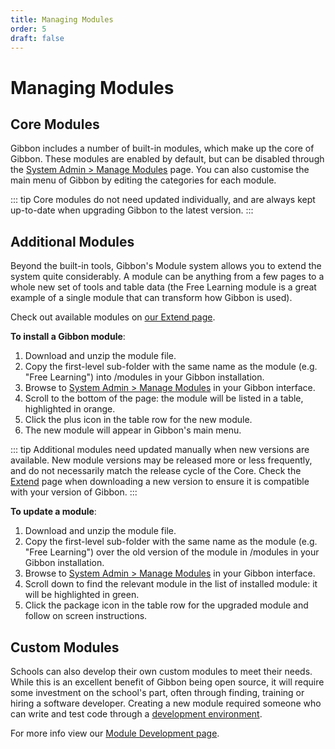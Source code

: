 ```yaml
---
title: Managing Modules
order: 5
draft: false
---
```

# Managing Modules

## Core Modules

Gibbon includes a number of built-in modules, which make up the core of Gibbon. These modules are enabled by default, but can be disabled through the <u>System Admin > Manage Modules</u> page. You can also customise the main menu of Gibbon by editing the categories for each module. 

::: tip
Core modules do not need updated individually, and are always kept up-to-date when upgrading Gibbon to the latest version.
:::
## Additional Modules

Beyond the built-in tools, Gibbon's Module system allows you to extend the system quite considerably. A module can be anything from a few pages to a whole new set of tools and table data (the Free Learning module is a great example of a single module that can transform how Gibbon is used).

Check out available modules on [our Extend page](https://gibbonedu.org/extend).

**To install a Gibbon module**:

1. Download and unzip the module file.
2. Copy the first-level sub-folder with the same name as the module (e.g. "Free Learning") into /modules in your Gibbon installation.
3. Browse to <u>System Admin > Manage Modules</u> in your Gibbon interface.
4. Scroll to the bottom of the page: the module will be listed in a table, highlighted in orange.
5. Click the plus icon in the table row for the new module.
6. The new module will appear in Gibbon's main menu.

::: tip
Additional modules need updated manually when new versions are available. New module versions may be released more or less frequently, and do not necessarily match the release cycle of the Core. Check the [Extend](https://gibbonedu.org/extend) page when downloading a new version to ensure it is compatible with your version of Gibbon.
:::

**To update a module**:

1. Download and unzip the module file.
2. Copy the first-level sub-folder with the same name as the module (e.g. "Free Learning") over the old version of the module in /modules in your Gibbon installation.
3. Browse to <u>System Admin > Manage Modules</u> in your Gibbon interface.
4. Scroll down to find the relevant module in the list of installed module: it will be highlighted in green.
5. Click the package icon in the table row for the upgraded module and follow on screen instructions.

## Custom Modules

Schools can also develop their own custom modules to meet their needs. While this is an excellent benefit of Gibbon being open source, it will require some investment on the school's part, often through finding, training or hiring a software developer. Creating a new module required someone who can write and test code through a [development environment](/development/getting-started/developer-workflow).

For more info view our [Module Development page](/development/getting-started/module-development).
